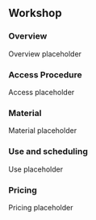 ## Workshop
### Overview
Overview placeholder
### Access Procedure
Access placeholder
### Material
Material placeholder
### Use and scheduling
Use placeholder
### Pricing
Pricing placeholder
